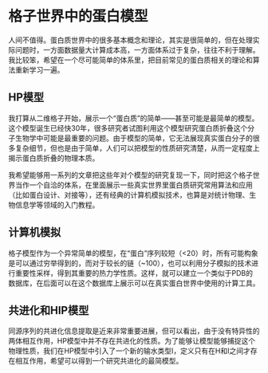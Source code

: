 # 格子世界中的蛋白模型

人间不值得。蛋白质世界中的很多基本概念和理论，其实是很简单的，但在处理实际问题时，一方面数据量大计算成本高，一方面体系过于复杂，往往不利于理解。我比较笨，希望在一个尽可能简单的体系里，把目前常见的蛋白质相关的理论和算法重新学习一遍。



## HP模型

我打算从二维格子开始，展示一个“蛋白质”的简单——甚至可能是最简单的模型。这个模型诞生已经快30年，很多研究者试图利用这个模型研究蛋白质折叠这个分子生物学中可能是最重要的问题。由于模型的简单，它无法展现真实蛋白分子的很多复杂细节，但也是由于简单，人们可以把模型的性质研究清楚，从而一定程度上揭示蛋白质折叠的物理本质。

我希望能够用一系列的文章把这些年对个模型的研究复现一下，同时把这个格子世界当作一个自洽的体系，在里面展示一些真实世界里蛋白质研究常用算法和应用（比如蛋白设计、对接等），还有经典的计算机模拟技术，也算是对统计物理、生物信息学等领域的入门教程。



## 计算机模拟

格子模型作为一个异常简单的模型，在“蛋白”序列较短（<20）时，所有可能构象是可以通过穷举得到的，而对于较长的链（~100），也可以利用分子模拟的技术进行重要性采样，得到其重要的热力学性质。这样，就可以建立一个类似于PDB的数据库，在后面可以在这个数据库上展示可以在真实蛋白世界中使用的计算工具。



## 共进化和HIP模型

同源序列的共进化信息提取是近来非常重要进展，但可以看出，由于没有特异性的两体相互作用，HP模型中并不存在共进化的性质。为了能够让模型能够捕捉这个物理性质，我们在HP模型中引入了一个新的输水类型I，定义只有在H和I之间才存在相互作用，希望可以得到一个研究共进化的最简模型。

